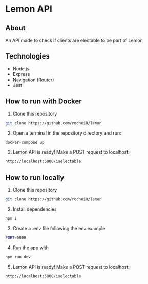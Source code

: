 # Lemon API

## About

An API made to check if clients are electable to be part of Lemon

## Technologies

- Node.js
- Express
- Navigation (Router)
- Jest

## How to run with Docker

1. Clone this repository
```bash
git clone https://github.com/rodnei0/lemon
```

2. Open a terminal in the repository directory and run:
```bash
docker-compose up
```

3. Lemon API is ready! Make a POST request to localhost: 
```bash
http://localhost:5000/iselectable
```

## How to run locally

1. Clone this repository
```bash
git clone https://github.com/rodnei0/lemon
```

2. Install dependencies
```bash
npm i
```

3. Create a .env file following the env.example
```bash
PORT=5000
```

4. Run the app with
```bash
npm run dev
```

5. Lemon API is ready! Make a POST request to localhost: 
```bash
http://localhost:5000/iselectable
```
